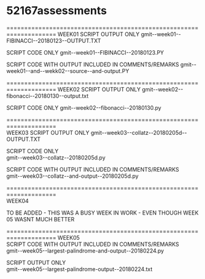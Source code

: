 # 52167assessments

====================================================================
WEEK01
SCRIPT OUTPUT ONLY
	gmit--week01--FIBINACCI--20180123--OUTPUT.TXT

SCRIPT CODE ONLY
	gmit--week01--FIBINACCI--20180123.PY 	

SCRIPT CODE WITH OUTPUT INCLUDED IN COMMENTS/REMARKS
	gmit--week01--and--wekk02--source--and-output.PY 	
	
====================================================================
WEEK02
SCRIPT OUTPUT ONLY
	gmit--week02--fibonacci--20180130--output.txt 

SCRIPT CODE ONLY
	gmit--week02--fibonacci--20180130.py 	
	
====================================================================	
WEEK03
SCRIPT OUTPUT ONLY
	gmit--week03--collatz--20180205d--OUTPUT.TXT 	

SCRIPT CODE ONLY	
	gmit--week03--collatz--20180205d.py 

SCRIPT CODE WITH OUTPUT INCLUDED IN COMMENTS/REMARKS	
	gmit--week03--collatz--and-output--20180205d.py	

====================================================================	
WEEK04

TO BE ADDED - THIS WAS A BUSY WEEK IN WORK - EVEN THOUGH  WEEK 05 WASNT MUCH BETTER

====================================================================
WEEK05	
SCRIPT CODE WITH OUTPUT INCLUDED IN COMMENTS/REMARKS 	
	gmit--week05--largest-palindrome-and-output--20180224.py

SCRIPT OUTPUT ONLY	
	gmit--week05--largest-palindrome-output--20180224.txt
